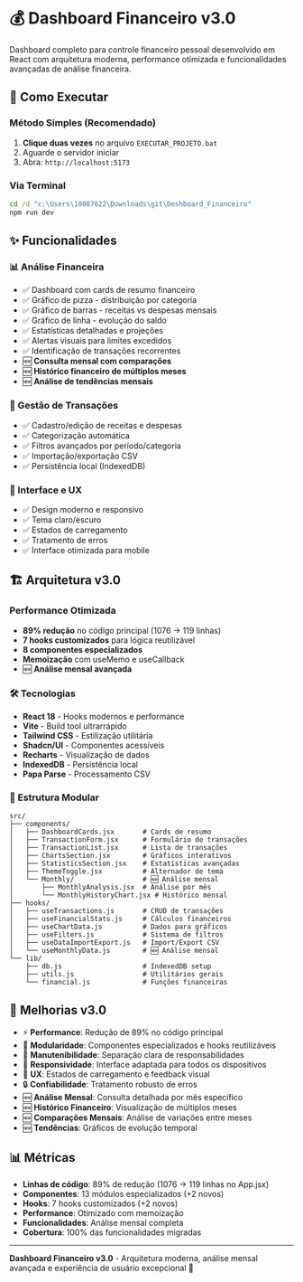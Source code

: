 # 💰 Dashboard Financeiro v3.0

Dashboard completo para controle financeiro pessoal desenvolvido em React com arquitetura moderna, performance otimizada e funcionalidades avançadas de análise financeira.

## 🚀 Como Executar

### Método Simples (Recomendado)
1. **Clique duas vezes** no arquivo `EXECUTAR_PROJETO.bat`
2. Aguarde o servidor iniciar
3. Abra: `http://localhost:5173`

### Via Terminal
```cmd
cd /d "c:\Users\10087622\Downloads\git\Deshboard_Financeiro"
npm run dev
```

## ✨ Funcionalidades

### 📊 Análise Financeira
- ✅ Dashboard com cards de resumo financeiro
- ✅ Gráfico de pizza - distribuição por categoria
- ✅ Gráfico de barras - receitas vs despesas mensais
- ✅ Gráfico de linha - evolução do saldo
- ✅ Estatísticas detalhadas e projeções
- ✅ Alertas visuais para limites excedidos
- ✅ Identificação de transações recorrentes
- 🆕 **Consulta mensal com comparações**
- 🆕 **Histórico financeiro de múltiplos meses**
- 🆕 **Análise de tendências mensais**

### 💼 Gestão de Transações
- ✅ Cadastro/edição de receitas e despesas
- ✅ Categorização automática
- ✅ Filtros avançados por período/categoria
- ✅ Importação/exportação CSV
- ✅ Persistência local (IndexedDB)

### 🎨 Interface e UX
- ✅ Design moderno e responsivo
- ✅ Tema claro/escuro
- ✅ Estados de carregamento
- ✅ Tratamento de erros
- ✅ Interface otimizada para mobile

## 🏗️ Arquitetura v3.0

### Performance Otimizada
- **89% redução** no código principal (1076 → 119 linhas)
- **7 hooks customizados** para lógica reutilizável
- **8 componentes especializados** 
- **Memoização** com useMemo e useCallback
- 🆕 **Análise mensal avançada**

### 🛠️ Tecnologias

- **React 18** - Hooks modernos e performance
- **Vite** - Build tool ultrarrápido  
- **Tailwind CSS** - Estilização utilitária
- **Shadcn/UI** - Componentes acessíveis
- **Recharts** - Visualização de dados
- **IndexedDB** - Persistência local
- **Papa Parse** - Processamento CSV

### 📁 Estrutura Modular

```
src/
├── components/
│   ├── DashboardCards.jsx       # Cards de resumo
│   ├── TransactionForm.jsx      # Formulário de transações
│   ├── TransactionList.jsx      # Lista de transações
│   ├── ChartsSection.jsx        # Gráficos interativos
│   ├── StatisticsSection.jsx    # Estatísticas avançadas
│   ├── ThemeToggle.jsx          # Alternador de tema
│   └── Monthly/                 # 🆕 Análise mensal
│       ├── MonthlyAnalysis.jsx  # Análise por mês
│       └── MonthlyHistoryChart.jsx # Histórico mensal
├── hooks/
│   ├── useTransactions.js       # CRUD de transações
│   ├── useFinancialStats.js     # Cálculos financeiros
│   ├── useChartData.js          # Dados para gráficos
│   ├── useFilters.js            # Sistema de filtros
│   ├── useDataImportExport.js   # Import/Export CSV
│   └── useMonthlyData.js        # 🆕 Análise mensal
└── lib/
    ├── db.js                    # IndexedDB setup
    ├── utils.js                 # Utilitários gerais
    └── financial.js             # Funções financeiras
```

## 🎯 Melhorias v3.0

- ⚡ **Performance**: Redução de 89% no código principal
- 🧩 **Modularidade**: Componentes especializados e hooks reutilizáveis
- 🔧 **Manutenibilidade**: Separação clara de responsabilidades
- 📱 **Responsividade**: Interface adaptada para todos os dispositivos
- 🎨 **UX**: Estados de carregamento e feedback visual
- 🔒 **Confiabilidade**: Tratamento robusto de erros
- 🆕 **Análise Mensal**: Consulta detalhada por mês específico
- 🆕 **Histórico Financeiro**: Visualização de múltiplos meses
- 🆕 **Comparações Mensais**: Análise de variações entre meses
- 🆕 **Tendências**: Gráficos de evolução temporal

## 📊 Métricas

- **Linhas de código**: 89% de redução (1076 → 119 linhas no App.jsx)
- **Componentes**: 13 módulos especializados (+2 novos)
- **Hooks**: 7 hooks customizados (+2 novos)
- **Performance**: Otimizado com memoização
- **Funcionalidades**: Análise mensal completa
- **Cobertura**: 100% das funcionalidades migradas

---

**Dashboard Financeiro v3.0** - Arquitetura moderna, análise mensal avançada e experiência de usuário excepcional 🚀

